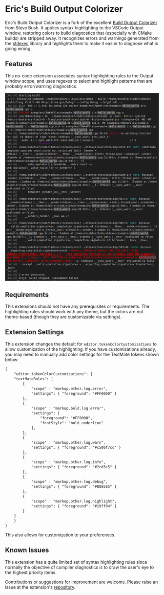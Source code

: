 # Eric's Build Output Colorizer

Eric's Build Output Colorizer is a fork of the excellent [Build Output
Colorizer](https://marketplace.visualstudio.com/items?itemName=SteveBushResearch.BuildOutputColorizer)
from Steve Bush. It applies syntax highlighting to the VSCode Output window,
restoring colors to build diagnostics that (especially with CMake builds) are
stripped away. It recognizes errors and warnings generated from the
[stdexec](https://github.com/NVIDIA/stdexec) library and highlights them to make
it easier to diagnose what is going wrong.

## Features

This no-code extension associates syntax highlighting rules to the Output window
scope, and uses regexes to select and highlight patterns that are probably
error/warning diagnostics.

![Example Output](assets/screenshot1.png "Example Output")

## Requirements

This extensions should not have any prerequisites or requirements.  The
highlighting rules should work with any theme, but the colors are not
theme-based (though they are customizable via settings).

## Extension Settings

This extension changes the default for `editor.tokenColorCustomizations` to
allow customization of the highlighting.  If you have customizations already,
you may need to manually add color settings for the TextMate tokens shown below:
```
{
    "editor.tokenColorCustomizations": {
    "textMateRules": [
        {
            "scope" : "markup.other.log.error",
            "settings": { "foreground": "#FF0000" }
        },
        {
            "scope" : "markup.bold.log.error",
            "settings": {
                "foreground": "#FF0000",
                "fontStyle": "bold underline"
            },
        },
        {
            "scope" : "markup.other.log.warn",
            "settings": { "foreground": "#c500f7cc" }
        },
        {
            "scope" : "markup.other.log.info",
            "settings": { "foreground": "#2cd3c5" }
        },
        {
            "scope" : "markup.other.log.debug",
            "settings": { "foreground": "#888585" }
        },
        {
            "scope" : "markup.other.log.highlight",
            "settings": { "foreground": "#19ff04" }
        }
    ]
    }
}
```
This also allows for customization to your preferences.

## Known Issues
This extension has a quite limited set of syntax highlighting rules since
normally the objective of compiler diagnostics is to draw the user's eye to the
highest priority items.

Contributions or suggestions for improvement are welcome.  Please raise an issue
at the extension's
[repository](https://github.com/ericniebler/buildoutputcolorizer).
